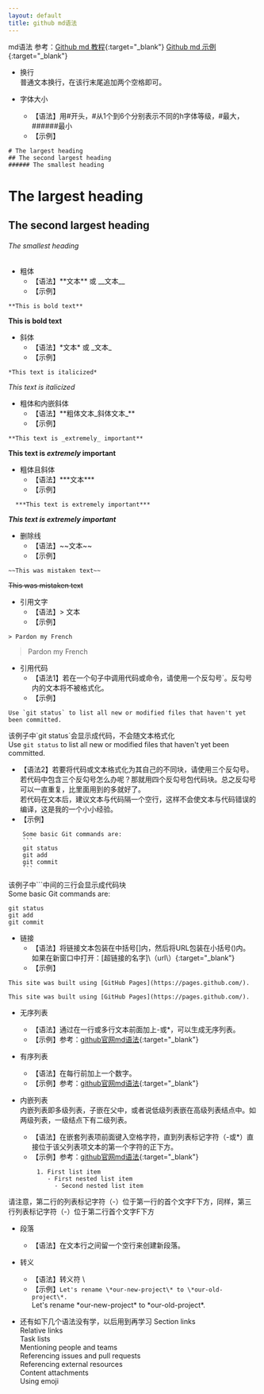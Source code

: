 ```yaml
---
layout: default
title: github md语法
---
```


md语法
	参考：[Github md 教程](https://help.github.com/en/github/writing-on-github/basic-writing-and-formatting-syntax){:target="_blank"}
[Github md 示例](https://guides.github.com/features/mastering-markdown/){:target="_blank"}   
* 换行  
  普通文本换行，在该行末尾追加两个空格即可。
  
* 字体大小
  * 【语法】用#开头，#从1个到6个分别表示不同的h字体等级，#最大，######最小  
  * 【示例】  
```
# The largest heading
## The second largest heading
###### The smallest heading
```
# The largest heading
## The second largest heading
###### The smallest heading
	
* 粗体
  * 【语法】\*\*文本\*\* 或 \_\_文本\_\_  
  * 【示例】
```  
**This is bold text**
```   
**This is bold text**  

* 斜体
  * 【语法】\*文本\* 或 \_文本\_  
  * 【示例】
```  
*This text is italicized*
```  
*This text is italicized*  

* 粗体和内嵌斜体
  * 【语法】\*\*粗体文本\_斜体文本\_\*\*  
  * 【示例】
```  
**This text is _extremely_ important**
```  
**This text is _extremely_ important**  

* 粗体且斜体
  * 【语法】\*\*\*文本\*\*\*
  * 【示例】
```  
  ***This text is extremely important***
```  
***This text is extremely important***

* 删除线
  * 【语法】\~~文本\~~
  * 【示例】
```  
~~This was mistaken text~~ 
```  
~~This was mistaken text~~

* 引用文字
  * 【语法】\> 文本
  * 【示例】
```  
> Pardon my French
```  
> Pardon my French

* 引用代码
  * 【语法1】若在一个句子中调用代码或命令，请使用一个反勾号\`。反勾号内的文本将不被格式化。
  * 【示例】  
```
Use `git status` to list all new or modified files that haven't yet been committed. 
```
该例子中\`git status\`会显示成代码，不会随文本格式化  
Use `git status` to list all new or modified files that haven't yet been committed.  

  * 【语法2】若要将代码或文本格式化为其自己的不同块，请使用三个反勾号。  
  若代码中包含三个反勾号怎么办呢？那就用四个反勾号包代码块。总之反勾号可以一直重复，比里面用到的多就好了。  
  若代码在文本后，建议文本与代码隔一个空行，这样不会使文本与代码错误的编译，这是我的一个小小经验。
  * 【示例】 
```` 
	Some basic Git commands are:  
	```
	git status  
	git add  
	git commit  
	``` 
````
该例子中\```中间的三行会显示成代码块  
Some basic Git commands are:  
```
git status
git add
git commit
```

* 链接
  * 【语法】将链接文本包装在中括号[]内，然后将URL包装在小括号()内。  
  如果在新窗口中打开：\[超链接的名字\]\（url\）\{:target="_blank"\}
  * 【示例】
```
This site was built using [GitHub Pages](https://pages.github.com/).
```
	This site was built using [GitHub Pages](https://pages.github.com/).  
	
* 无序列表
  * 【语法】通过在一行或多行文本前面加上-或*，可以生成无序列表。
  * 【示例】参考：[github官网md语法](https://help.github.com/en/github/writing-on-github/basic-writing-and-formatting-syntax#lists){:target="_blank"}  


* 有序列表
  * 【语法】在每行前加上一个数字。
  * 【示例】参考：[github官网md语法](https://help.github.com/en/github/writing-on-github/basic-writing-and-formatting-syntax#lists){:target="_blank"}  

		
* 内嵌列表  
 内嵌列表即多级列表，子嵌在父中，或者说低级列表嵌在高级列表结点中。如两级列表，一级结点下有二级列表。
  * 【语法】在嵌套列表项前面键入空格字符，直到列表标记字符（-或*）直接位于该父列表项文本的第一个字符的正下方。
  * 【示例】参考：[github官网md语法](https://help.github.com/en/github/writing-on-github/basic-writing-and-formatting-syntax#lists){:target="_blank"}   
```
		1. First list item  
		   - First nested list item  
			 - Second nested list item  
```   
		
请注意，第二行的列表标记字符（-）位于第一行的首个文字F下方，同样，第三行列表标记字符（-）位于第二行首个文字F下方
		 
* 段落		 
  * 【语法】在文本行之间留一个空行来创建新段落。

* 转义
  * 【语法】转义符 \\
  * 【示例】```Let's rename \*our-new-project\* to \*our-old-project\*.```   
	Let's rename \*our-new-project\* to \*our-old-project\*.

* 还有如下几个语法没有学，以后用到再学习
Section links  
Relative links  
Task lists  
Mentioning people and teams  
Referencing issues and pull requests  
Referencing external resources  
Content attachments  
Using emoji  